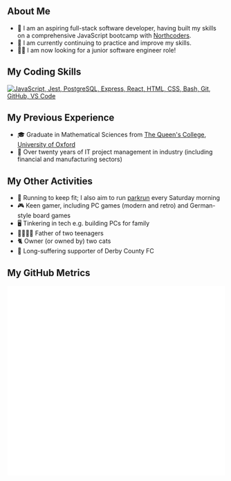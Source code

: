 ## About Me

- 🏫 I am an aspiring full-stack software developer, having built my skills on a comprehensive JavaScript bootcamp with [Northcoders](https://www.northcoders.com/).
- 📖 I am currently continuing to practice and improve my skills.
- 🧑‍💻 I am now looking for a junior software engineer role!

## My Coding Skills

[![JavaScript, Jest, PostgreSQL, Express, React, HTML, CSS, Bash, Git, GitHub, VS Code](https://skillicons.dev/icons?i=js,jest,postgres,express,react,html,css,bash,git,github,vscode&theme=light)](https://skillicons.dev)

## My Previous Experience

- 🎓 Graduate in Mathematical Sciences from [The Queen's College](https://www.queens.ox.ac.uk/), [University of Oxford](https://www.ox.ac.uk/)
- 🏢 Over twenty years of IT project management in industry (including financial and manufacturing sectors)

## My Other Activities

- 👟 Running to keep fit; I also aim to run [parkrun](https://www.parkrun.org.uk/) every Saturday morning
- 🎮 Keen gamer, including PC games (modern and retro) and German-style board games
- 🖥️ Tinkering in tech e.g. building PCs for family
- 👨‍👩‍👧‍👧 Father of two teenagers
- 🐈 Owner (or owned by) two cats
- 🐏 Long-suffering supporter of Derby County FC

## My GitHub Metrics

![Metrics](./github-metrics.svg)
